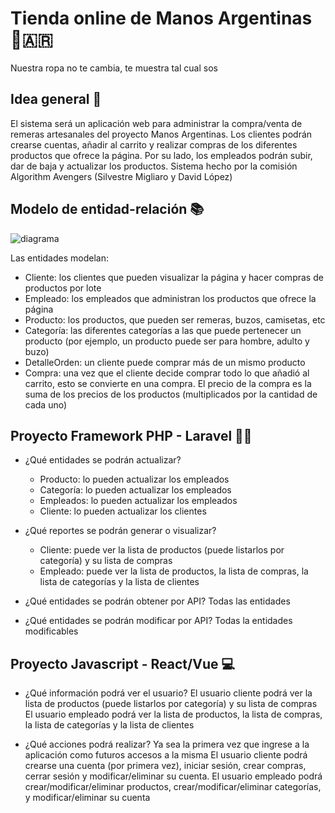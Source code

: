 # Tienda online de Manos Argentinas 🙌️🇦🇷️
Nuestra ropa no te cambia, te muestra tal cual sos

## Idea general 🧠️
El sistema será un aplicación web para administrar la compra/venta de remeras artesanales del proyecto Manos Argentinas. 
Los clientes podrán crearse cuentas, añadir al carrito y realizar compras de los diferentes productos que ofrece la página.
Por su lado, los empleados podrán subir, dar de baja y actualizar los productos.
Sistema hecho por la comisión Algorithm Avengers (Silvestre Migliaro y David López)

## Modelo de entidad-relación 📚️

![diagrama](https://i.imgur.com/8F395iO.jpg)

Las entidades modelan:
- Cliente: los clientes que pueden visualizar la página y hacer compras de productos por lote
- Empleado: los empleados que administran los productos que ofrece la página
- Producto: los productos, que pueden ser remeras, buzos, camisetas, etc
- Categoría: las diferentes categorías a las que puede pertenecer un producto (por ejemplo, un producto puede ser para hombre, adulto y buzo)
- DetalleOrden: un cliente puede comprar más de un mismo producto
- Compra: una vez que el cliente decide comprar todo lo que añadió al carrito, esto se convierte en una compra. El precio de la compra es la suma de los precios de los productos (multiplicados por la cantidad de cada uno)

## Proyecto Framework PHP - Laravel 👨‍💻️ 
- ¿Qué entidades se podrán actualizar?
	- Producto: lo pueden actualizar los empleados
	- Categoría: lo pueden actualizar los empleados
	- Empleados: lo pueden actualizar los empleados
	- Cliente: lo pueden actualizar los clientes
	
- ¿Qué reportes se podrán generar o visualizar?
	- Cliente: puede ver la lista de productos (puede listarlos por categoría) y su lista de compras
	- Empleado: puede ver la lista de productos, la lista de compras, la lista de categorías y la lista de clientes
	
- ¿Qué entidades se podrán obtener por API?
	Todas las entidades
	
- ¿Qué entidades se podrán modificar por API?
	Todas la entidades modificables

## Proyecto Javascript - React/Vue 💻️
- ¿Qué información podrá ver el usuario?
	El usuario cliente podrá ver la lista de productos (puede listarlos por categoría) y su lista de compras
	El usuario empleado podrá ver la lista de productos, la lista de compras, la lista de categorías y la lista de clientes
	
- ¿Qué acciones podrá realizar? Ya sea la primera vez que ingrese a la aplicación como futuros accesos a la misma
	El usuario cliente podrá crearse una cuenta (por primera vez), iniciar sesión, crear compras, cerrar sesión y modificar/eliminar su cuenta.
	El usuario empleado podrá crear/modificar/eliminar productos, crear/modificar/eliminar categorías, y modificar/eliminar su cuenta
